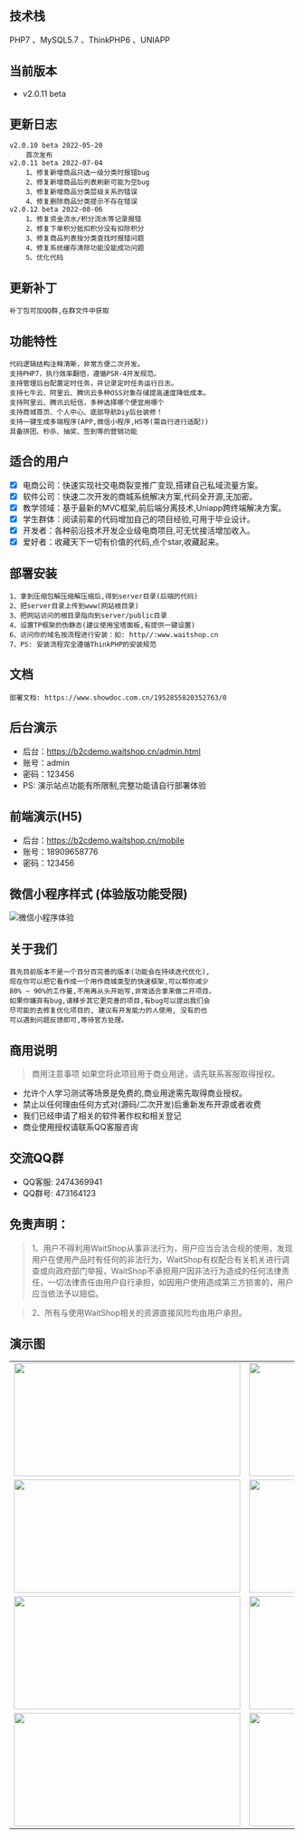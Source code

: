 ## 技术栈
  PHP7 、MySQL5.7 、ThinkPHP6 、UNIAPP
  
## 当前版本
- v2.0.11 beta

## 更新日志
    v2.0.10 beta 2022-05-20
        首次发布
    v2.0.11 beta 2022-07-04
        1、修复新增商品只选一级分类时报错bug
        2、修复新增商品后列表刷新可能为空bug
        3、修复新增商品分类层级关系的错误
        4、修复删除商品分类提示不存在错误
    v2.0.12 beta 2022-08-06
        1、修复资金流水/积分流水等记录报错
        2、修复下单积分抵扣积分没有扣除积分
        3、修复商品列表按分类查找时报错问题
        4、修复系统缓存清除功能没能成功问题
        5、优化代码

## 更新补丁
    补丁包可加QQ群,在群文件中获取

## 功能特性
    代码逻辑结构注释清晰，非常方便二次开发。
    支持PHP7，执行效率翻倍，遵循PSR-4开发规范。
    支持管理后台配置定时任务，并记录定时任务运行日志。
    支持七牛云、阿里云、腾讯云多种OSS对象存储提高速度降低成本。
    支持阿里云、腾讯云短信，多种选择哪个便宜用哪个
    支持商城首页、个人中心、底部导航Diy后台装修！
    支持一键生成多端程序(APP,微信小程序,H5等(需自行进行适配))
    具备拼团、秒杀、抽奖、签到等的营销功能

## 适合的用户
- [x] 电商公司：快速实现社交电商裂变推广变现,搭建自己私域流量方案。
- [x] 软件公司：快速二次开发的商城系统解决方案,代码全开源,无加密。
- [x] 教学领域：基于最新的MVC框架,前后端分离技术,Uniapp跨终端解决方案。
- [x] 学生群体：阅读前辈的代码增加自己的项目经验,可用于毕业设计。
- [x] 开发者：各种前沿技术开发企业级电商项目,可无忧接活增加收入。
- [x] 爱好者：收藏天下一切有价值的代码,点个star,收藏起来。

## 部署安装
    1、拿到压缩包解压缩解压缩后,得到server目录(后端的代码)
    2、把server目录上传到www(网站根目录)
    3、把网站访问的根目录指向到server/public目录
    4、设置TP框架的伪静态(建议使用宝塔面板,有提供一键设置)
    6、访问你的域名按流程进行安装：如: http//:www.waitshop.cn
    7、PS: 安装流程完全遵循ThinkPHP的安装规范

## 文档
    部署文档: https://www.showdoc.com.cn/1952855820352763/0
        
## 后台演示
- 后台：https://b2cdemo.waitshop.cn/admin.html
- 账号：admin
- 密码：123456
- PS: 演示站点功能有所限制,完整功能请自行部署体验

## 前端演示(H5)
- 后台：https://b2cdemo.waitshop.cn/mobile
- 账号：18909658776
- 密码：123456

## 微信小程序样式 (体验版功能受限)
![微信小程序体验](https://b2cdemo.waitshop.cn/uploads/demo/wx.jpg)

## 关于我们
    首先目前版本不是一个百分百完善的版本(功能会在持续迭代优化),
    现在你可以把它看作成一个用作商城类型的快速框架,可以帮你减少
    80% ~ 90%的工作量,不用再从头开始写,非常适合拿来做二开项目。
    如果你嫌弃有bug,请移步其它更完善的项目,有bug可以提出我们会
    尽可能的去修复优化项目的, 建议有开发能力的人使用, 没有的也
    可以遇到问题反馈即可,等待官方处理。

## 商用说明
> 商用注意事项
如果您将此项目用于商业用途，请先联系客服取得授权。

* 允许个人学习测试等场景是免费的,商业用途需先取得商业授权。
* 禁止以任何理由任何方式对(源码/二次开发)后重新发布开源或者收费
* 我们已经申请了相关的软件著作权和相关登记
* 商业使用授权请联系QQ客服咨询

## 交流QQ群
- QQ客服: 2474369941
- QQ群号: 473164123

## 免责声明：
> 1、用户不得利用WaitShop从事非法行为，用户应当合法合规的使用，发现用户在使用产品时有任何的非法行为，WaitShop有权配合有关机关进行调查或向政府部门举报，WaitShop不承担用户因非法行为造成的任何法律责任，一切法律责任由用户自行承担，如因用户使用造成第三方损害的，用户应当依法予以赔偿。

> 2、所有与使用WaitShop相关的资源直接风险均由用户承担。

## 演示图
<table>
    <tr>
        <td><img src="https://b2cdemo.waitshop.cn/uploads/demo/01.png" height="200" width="400"/></td>
        <td><img src="https://b2cdemo.waitshop.cn/uploads/demo/02.png" height="200" width="400"/></td>
    </tr>
    <tr>
        <td><img src="https://b2cdemo.waitshop.cn/uploads/demo/03.png" height="200" width="400"/></td>
        <td><img src="https://b2cdemo.waitshop.cn/uploads/demo/04.png" height="200" width="400"/></td>
    </tr>
    <tr>
        <td><img src="https://b2cdemo.waitshop.cn/uploads/demo/05.png" height="200" width="400"/></td>
        <td><img src="https://b2cdemo.waitshop.cn/uploads/demo/06.png" height="200" width="400"/></td>
    </tr>
	<tr>
        <td><img src="https://b2cdemo.waitshop.cn/uploads/demo/07.png" height="200" width="400"/></td>
        <td><img src="https://b2cdemo.waitshop.cn/uploads/demo/08.png" height="200" width="400"/></td>
    </tr>
</table>